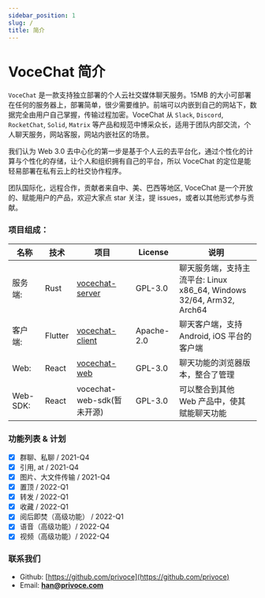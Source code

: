 ```yaml
---
sidebar_position: 1
slug: /
title: 简介
---
```


# VoceChat 简介

`VoceChat` 是一款支持独立部署的个人云社交媒体聊天服务。15MB 的大小可部署在任何的服务器上，部署简单，很少需要维护。前端可以内嵌到自己的网站下，数据完全由用户自己掌握，传输过程加密。VoceChat 从 `Slack`, `Discord`, `RocketChat`, `Solid`, `Matrix` 等产品和规范中博采众长，适用于团队内部交流，个人聊天服务，网站客服，网站内嵌社区的场景。

我们认为 Web 3.0 去中心化的第一步是基于个人云的去平台化，通过个性化的计算与个性化的存储，让个人和组织拥有自己的平台，所以 VoceChat 的定位是能轻易部署在私有云上的社交协作程序。

团队国际化，远程合作，贡献者来自中、美、巴西等地区, VoceChat 是一个开放的、赋能用户的产品，欢迎大家点 star 关注，提 issues，或者以其他形式参与贡献。

### 项目组成：

| 名称     | 技术    | 项目                                                          | License    | 说明                                                                 |
| -------- | ------- | ------------------------------------------------------------- | ---------- | -------------------------------------------------------------------- |
| 服务端:  | Rust    | [vocechat-server](https://github.com/Privoce/vocechat-server-rust)   | GPL-3.0       | 聊天服务端，支持主流平台: Linux x86_64, Windows 32/64, Arm32, Arch64 |
| 客户端:  | Flutter | [vocechat-client](https://github.com/privoce/vocechat-client) | Apache-2.0 | 聊天客户端，支持 Android, iOS 平台的客户端                           |
| Web:     | React   | [vocechat-web](https://github.com/privoce/vocechat-web)       | GPL-3.0    | 聊天功能的浏览器版本，整合了管理                                     |
| Web-SDK: | React   | vocechat-web-sdk(暂未开源)                                    | GPL-3.0    | 可以整合到其他 Web 产品中，使其赋能聊天功能                          |

### 功能列表 & 计划

- [x] 群聊、私聊 / 2021-Q4
- [x] 引用, at / 2021-Q4
- [x] 图片、大文件传输 / 2021-Q4
- [x] 置顶 / 2022-Q1
- [x] 转发 / 2022-Q1
- [x] 收藏 / 2022-Q1
- [x] 阅后即焚（高级功能） / 2022-Q1
- [x] 语音（高级功能）/ 2022-Q4
- [x] 视频（高级功能）/ 2022-Q4

### 联系我们

- Github: [https://github.com/privoce](https://github.com/privoce)
- Email: **han@privoce.com**
